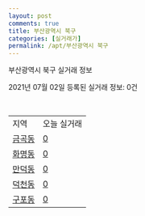 ```yaml
---
layout: post
comments: true
title: 부산광역시 북구
categories: [실거래가]
permalink: /apt/부산광역시 북구
---
```


부산광역시 북구 실거래 정보

2021년 07월 02일 등록된 실거래 정보: 0건

<script type="text/javascript">
  google.charts.load('current', {'packages':['corechart']});
  google.charts.setOnLoadCallback(drawChart);

  function drawChart() {
    var data = google.visualization.arrayToDataTable([['거래일', '매매', '전월세', '전매'], ['20-07', 471, 271, 54], ['20-08', 332, 233, 31], ['20-09', 418, 232, 74], ['20-10', 678, 226, 115], ['20-11', 1412, 298, 89], ['20-12', 579, 290, 58], ['21-01', 259, 312, 24], ['21-02', 229, 253, 20], ['21-03', 366, 312, 29], ['21-04', 368, 294, 21], ['21-05', 427, 307, 32], ['21-06', 245, 201, 10]]);

    var options = {
      title: '최근 유형별 거래량 추이',
      legend: { position: 'bottom' }
    };

    var chart = new google.visualization.LineChart(document.getElementById('columnchart_material'));
    chart.draw(data, (options));
  }
</script>

<div id="columnchart_material" style="width: 95%; margin-left: -35px"></div>
<br>
<table class="sortable">
  <tr>
    <td>지역</td>
    <td>오늘 실거래</td>
  </tr>

  
  <tr class="item">
    <td><a href="부산광역시 북구 금곡동">금곡동</a></td>
    <td><a href="부산광역시 북구 금곡동">0</a></td>
  </tr>
    

  <tr class="item">
    <td><a href="부산광역시 북구 화명동">화명동</a></td>
    <td><a href="부산광역시 북구 화명동">0</a></td>
  </tr>
    

  <tr class="item">
    <td><a href="부산광역시 북구 만덕동">만덕동</a></td>
    <td><a href="부산광역시 북구 만덕동">0</a></td>
  </tr>
    

  <tr class="item">
    <td><a href="부산광역시 북구 덕천동">덕천동</a></td>
    <td><a href="부산광역시 북구 덕천동">0</a></td>
  </tr>
    

  <tr class="item">
    <td><a href="부산광역시 북구 구포동">구포동</a></td>
    <td><a href="부산광역시 북구 구포동">0</a></td>
  </tr>
    


</table>


    